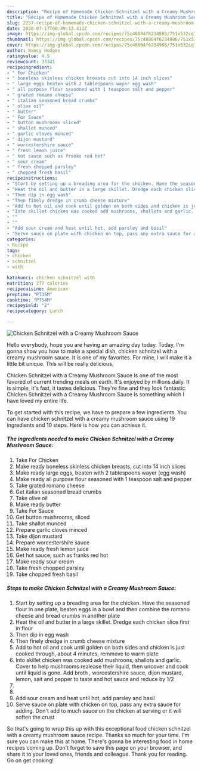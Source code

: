```yaml
---
description: "Recipe of Homemade Chicken Schnitzel with a Creamy Mushroom Sauce"
title: "Recipe of Homemade Chicken Schnitzel with a Creamy Mushroom Sauce"
slug: 2257-recipe-of-homemade-chicken-schnitzel-with-a-creamy-mushroom-sauce
date: 2020-07-17T00:49:13.411Z
image: https://img-global.cpcdn.com/recipes/75c48804f6234986/751x532cq70/chicken-schnitzel-with-a-creamy-mushroom-sauce-recipe-main-photo.jpg
thumbnail: https://img-global.cpcdn.com/recipes/75c48804f6234986/751x532cq70/chicken-schnitzel-with-a-creamy-mushroom-sauce-recipe-main-photo.jpg
cover: https://img-global.cpcdn.com/recipes/75c48804f6234986/751x532cq70/chicken-schnitzel-with-a-creamy-mushroom-sauce-recipe-main-photo.jpg
author: Nancy Hodges
ratingvalue: 4.5
reviewcount: 33341
recipeingredient:
- " For Chicken"
- " boneless skinless chicken breasts cut into 14 inch slices"
- " large eggs beaten with 2 tablespoons wayer egg wash"
- " all purpose flour seasoned with 1 teaspoon salt and pepper"
- " grated romano cheese"
- " italian seasoned bread crumbs"
- " olive oil"
- " butter"
- " For Sauce"
- " button mushrooms sliced"
- " shallot munced"
- " garlic cloves minced"
- " dijon mustard"
- " worcestershire sauce"
- " fresh lemon juice"
- " hot sauce such as franks red hot"
- " sour cream"
- " fresh chopped parsley"
- " chopped fresh basil"
recipeinstructions:
- "Start by setting up a breading area for the chicken. Have the seasoned flour in one plate, beaten eggs in a bowl and then combine the romano cheese and bread crumbs in another plate"
- "Heat the oil and butter in a large skillet. Dredge each chicken slice first in flour"
- "Then dip in egg wash"
- "Then finely dredge in crumb cheese mixture"
- "Add to hot oil and cook until golden on both sides and chicken is just cooked through, about 4 minutes, remmove to warm plate"
- "Into skillet chicken was cooked add mushroons, shallots and garlic. Cover to help mushrooms realease their  liquid, then uncover and cook until liquid is gone. Add broth , worcestershire sauce, dijon mustard, lemon, sait and pepper to taste and hot sauce and reduce by 1/2"
- ""
- ""
- "Add sour cream and heat until hot, add parsley and basil"
- "Serve sauce on plate with chicken on top, pass any extra sauce for adding. Don&#39;t  add to much sauce on the chicken at serving or it will soften the crust"
categories:
- Recipe
tags:
- chicken
- schnitzel
- with

katakunci: chicken schnitzel with 
nutrition: 277 calories
recipecuisine: American
preptime: "PT35M"
cooktime: "PT54M"
recipeyield: "2"
recipecategory: Lunch

---
```



![Chicken Schnitzel with a Creamy Mushroom Sauce](https://img-global.cpcdn.com/recipes/75c48804f6234986/751x532cq70/chicken-schnitzel-with-a-creamy-mushroom-sauce-recipe-main-photo.jpg)

Hello everybody, hope you are having an amazing day today. Today, I'm gonna show you how to make a special dish, chicken schnitzel with a creamy mushroom sauce. It is one of my favorites. For mine, I will make it a little bit unique. This will be really delicious.

Chicken Schnitzel with a Creamy Mushroom Sauce is one of the most favored of current trending meals on earth. It's enjoyed by millions daily. It is simple, it's fast, it tastes delicious. They're fine and they look fantastic. Chicken Schnitzel with a Creamy Mushroom Sauce is something which I have loved my entire life.




To get started with this recipe, we have to prepare a few ingredients. You can have chicken schnitzel with a creamy mushroom sauce using 19 ingredients and 10 steps. Here is how you can achieve it.

<!--inarticleads1-->

##### The ingredients needed to make Chicken Schnitzel with a Creamy Mushroom Sauce:

1. Take  For Chicken
1. Make ready  boneless skinless chicken breasts, cut into 14 inch slices
1. Make ready  large eggs, beaten with 2 tablespoons wayer (egg wash)
1. Make ready  all purpose flour seasoned with 1 teaspoon salt and pepper
1. Take  grated romano cheese
1. Get  italian seasoned bread crumbs
1. Take  olive oil
1. Make ready  butter
1. Take  For Sauce
1. Get  button mushrooms, sliced
1. Take  shallot munced
1. Prepare  garlic cloves minced
1. Take  dijon mustard
1. Prepare  worcestershire sauce
1. Make ready  fresh lemon juice
1. Get  hot sauce, such as franks red hot
1. Make ready  sour cream
1. Take  fresh chopped parsley
1. Take  chopped fresh basil




<!--inarticleads2-->

##### Steps to make Chicken Schnitzel with a Creamy Mushroom Sauce:

1. Start by setting up a breading area for the chicken. Have the seasoned flour in one plate, beaten eggs in a bowl and then combine the romano cheese and bread crumbs in another plate
1. Heat the oil and butter in a large skillet. Dredge each chicken slice first in flour
1. Then dip in egg wash
1. Then finely dredge in crumb cheese mixture
1. Add to hot oil and cook until golden on both sides and chicken is just cooked through, about 4 minutes, remmove to warm plate
1. Into skillet chicken was cooked add mushroons, shallots and garlic. Cover to help mushrooms realease their  liquid, then uncover and cook until liquid is gone. Add broth , worcestershire sauce, dijon mustard, lemon, sait and pepper to taste and hot sauce and reduce by 1/2
1. 
1. 
1. Add sour cream and heat until hot, add parsley and basil
1. Serve sauce on plate with chicken on top, pass any extra sauce for adding. Don&#39;t  add to much sauce on the chicken at serving or it will soften the crust




So that's going to wrap this up with this exceptional food chicken schnitzel with a creamy mushroom sauce recipe. Thanks so much for your time. I'm sure you can make this at home. There's gonna be interesting food in home recipes coming up. Don't forget to save this page on your browser, and share it to your loved ones, friends and colleague. Thank you for reading. Go on get cooking!
